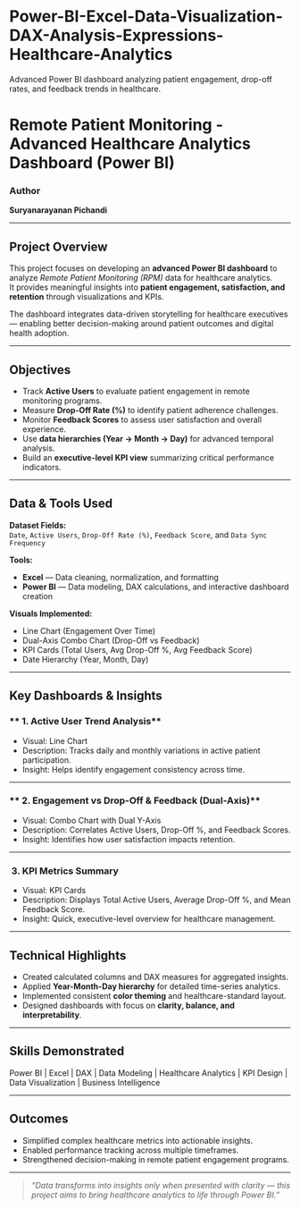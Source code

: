 # Power-BI-Excel-Data-Visualization-DAX-Analysis-Expressions-Healthcare-Analytics
Advanced Power BI dashboard analyzing patient engagement, drop-off rates, and feedback trends in healthcare.
#  Remote Patient Monitoring - Advanced Healthcare Analytics Dashboard (Power BI)

### Author
**Suryanarayanan Pichandi**

---

## Project Overview
This project focuses on developing an **advanced Power BI dashboard** to analyze *Remote Patient Monitoring (RPM)* data for healthcare analytics.  
It provides meaningful insights into **patient engagement, satisfaction, and retention** through visualizations and KPIs.

The dashboard integrates data-driven storytelling for healthcare executives — enabling better decision-making around patient outcomes and digital health adoption.

---

## Objectives
- Track **Active Users** to evaluate patient engagement in remote monitoring programs.  
- Measure **Drop-Off Rate (%)** to identify patient adherence challenges.  
- Monitor **Feedback Scores** to assess user satisfaction and overall experience.  
- Use **data hierarchies (Year → Month → Day)** for advanced temporal analysis.  
- Build an **executive-level KPI view** summarizing critical performance indicators.

---

## Data & Tools Used
**Dataset Fields:**  
`Date`, `Active Users`, `Drop-Off Rate (%)`, `Feedback Score`, and `Data Sync Frequency`

**Tools:**
-  **Excel** — Data cleaning, normalization, and formatting  
-  **Power BI** — Data modeling, DAX calculations, and interactive dashboard creation  

**Visuals Implemented:**
- Line Chart (Engagement Over Time)  
- Dual-Axis Combo Chart (Drop-Off vs Feedback)  
- KPI Cards (Total Users, Avg Drop-Off %, Avg Feedback Score)  
- Date Hierarchy (Year, Month, Day)  

---

##  Key Dashboards & Insights

### ** 1. Active User Trend Analysis**
- Visual: Line Chart  
- Description: Tracks daily and monthly variations in active patient participation.  
- Insight: Helps identify engagement consistency across time.

---

### ** 2. Engagement vs Drop-Off & Feedback (Dual-Axis)**
- Visual: Combo Chart with Dual Y-Axis  
- Description: Correlates Active Users, Drop-Off %, and Feedback Scores.  
- Insight: Identifies how user satisfaction impacts retention.

---

### **️ 3. KPI Metrics Summary**
- Visual: KPI Cards  
- Description: Displays Total Active Users, Average Drop-Off %, and Mean Feedback Score.  
- Insight: Quick, executive-level overview for healthcare management.

---

##  Technical Highlights
- Created calculated columns and DAX measures for aggregated insights.  
- Applied **Year-Month-Day hierarchy** for detailed time-series analytics.  
- Implemented consistent **color theming** and healthcare-standard layout.  
- Designed dashboards with focus on **clarity, balance, and interpretability**.  

---

##  Skills Demonstrated
Power BI | Excel | DAX | Data Modeling | Healthcare Analytics | KPI Design | Data Visualization | Business Intelligence

---

## Outcomes
- Simplified complex healthcare metrics into actionable insights.  
- Enabled performance tracking across multiple timeframes.  
- Strengthened decision-making in remote patient engagement programs.  

---

> *“Data transforms into insights only when presented with clarity — this project aims to bring healthcare analytics to life through Power BI.”*
